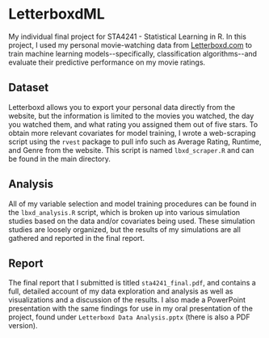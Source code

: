 # LetterboxdML
My individual final project for STA4241 - Statistical Learning in R. In this project, I used my personal movie-watching data from [Letterboxd.com](https://letterboxd.com/nickwibert) to train machine learning models--specifically, classification algorithms--and evaluate their predictive performance on my movie ratings.

## Dataset
Letterboxd allows you to export your personal data directly from the website, but the information is limited to the movies you watched, the day you watched them, and what rating you assigned them out of five stars. To obtain more relevant covariates for model training, I wrote a web-scraping script using the `rvest` package to pull info such as Average Rating, Runtime, and Genre from the website. This script is named `lbxd_scraper.R` and can be found in the main directory.

## Analysis
All of my variable selection and model training procedures can be found in the `lbxd_analysis.R` script, which is broken up into various simulation studies based on the data and/or covariates being used. These simulation studies are loosely organized, but the results of my simulations are all gathered and reported in the final report.

## Report
The final report that I submitted is titled `sta4241_final.pdf`, and contains a full, detailed account of my data exploration and analysis as well as visualizations and a discussion of the results. I also made a PowerPoint presentation with the same findings for use in my oral presentation of the project, found under `Letterboxd Data Analysis.pptx` (there is also a PDF version).


